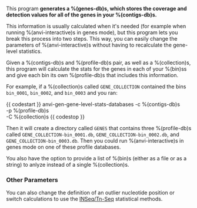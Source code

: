 This program **generates a %(genes-db)s, which stores the coverage and detection values for all of the genes in your %(contigs-db)s.** 

This information is usually calculated when it's needed (for example when running %(anvi-interactive)s in genes mode), but this program lets you break this process into two steps. This way, you can easily change the parameters of %(anvi-interactive)s without having to recalculate the gene-level statistics. 

Given a %(contigs-db)s and %(profile-db)s pair, as well as a %(collection)s, this program will calculate the stats for the genes in each of your %(bin)ss and give each bin its own %(profile-db)s that includes this information. 

For example, if a %(collection)s called `GENE_COLLECTION` contained the bins `bin_0001`, `bin_0002`, and `bin_0003` and you ran:

{{ codestart }}
anvi-gen-gene-level-stats-databases -c %(contigs-db)s \
                                    -p %(profile-db)s \
                                    -C %(collection)s 
{{ codestop }}

Then it will create a directory called `GENES` that contains three %(profile-db)s called `GENE_COLLECTION-bin_0001.db`, `GENE_COLLECTION-bin_0002.db`, and `GENE_COLLECTION-bin_0003.db`. Then you could run %(anvi-interactive)s in genes mode on one of these profile databases. 

You also have the option to provide a list of %(bin)s (either as a file or as a string) to anlyze instead of a single %(collection)s. 

### Other Parameters

You can also change the definition of an outlier nucleotide position or switch calculations to use the [INSeq/Tn-Seq](https://www.illumina.com/science/sequencing-method-explorer/kits-and-arrays/in-seq-tn-seq.html) statistical methods. 
